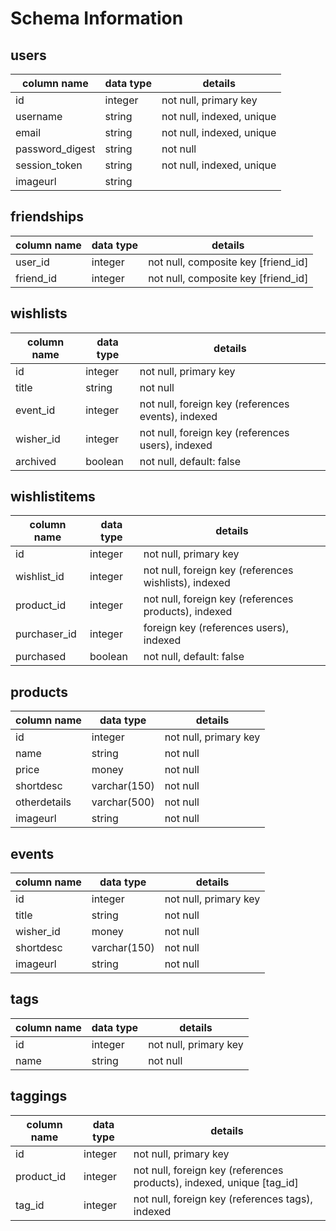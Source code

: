 # Schema Information

## users
column name     | data type | details
----------------|-----------|-----------------------
id              | integer   | not null, primary key
username        | string    | not null, indexed, unique
email           | string    | not null, indexed, unique
password_digest | string    | not null
session_token   | string    | not null, indexed, unique
imageurl        | string    |

## friendships
column name | data type | details
------------|-----------|-----------------------
user_id     | integer   | not null, composite key [friend_id]
friend_id   | integer   | not null, composite key [friend_id]

## wishlists
column name | data type | details
------------|-----------|-----------------------
id          | integer   | not null, primary key
title       | string    | not null
event_id    | integer   | not null, foreign key (references events), indexed
wisher_id   | integer   | not null, foreign key (references users), indexed
archived    | boolean   | not null, default: false

## wishlistitems
column name  | data type | details
-------------|-----------|-----------------------
id           | integer   | not null, primary key
wishlist_id  | integer   | not null, foreign key (references wishlists), indexed
product_id   | integer   | not null, foreign key (references products), indexed
purchaser_id | integer   | foreign key (references users), indexed
purchased    | boolean   | not null, default: false

## products
column name  | data type    | details
-------------|--------------|-----------------------
id           | integer      | not null, primary key
name         | string       | not null
price        | money        | not null
shortdesc    | varchar(150) | not null
otherdetails | varchar(500) | not null
imageurl     | string       | not null

## events
column name  | data type    | details
-------------|--------------|-----------------------
id           | integer      | not null, primary key
title        | string       | not null
wisher_id    | money        | not null
shortdesc    | varchar(150) | not null
imageurl     | string       | not null

## tags
column name  | data type    | details
-------------|--------------|-----------------------
id           | integer      | not null, primary key
name         | string       | not null

## taggings
column name | data type | details
------------|-----------|-----------------------
id          | integer   | not null, primary key
product_id  | integer   | not null, foreign key (references products), indexed, unique [tag_id]
tag_id      | integer   | not null, foreign key (references tags), indexed
